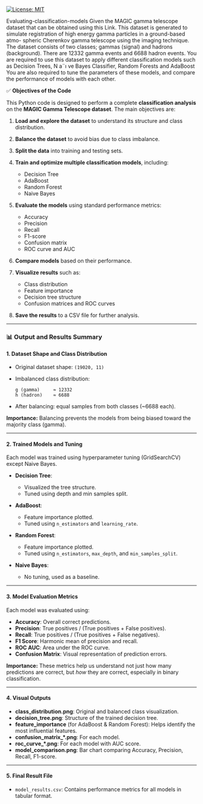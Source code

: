 
 [![License: MIT](https://img.shields.io/badge/License-MIT-green.svg)](./LICENSE)

 
 Evaluating-classification-models
 Given the MAGIC gamma telescope dataset that can be obtained using this Link. This dataset 
 is generated to simulate registration of high energy gamma particles in a ground-based atmo- 
 spheric Cherenkov gamma telescope using the imaging technique. The dataset consists of two 
 classes; gammas (signal) and hadrons (background). There are 12332 gamma events and 6688 
 hadron events. You are required to use this dataset to apply different classification models 
 such as Decision Trees, N a¨ı ve Bayes Classifier, Random   Forests and AdaBoost You are 
 also required to tune the parameters of these models, and compare the performance of 
 models with each other. 


 ✅ **Objectives of the Code**

This Python code is designed to perform a complete **classification analysis** on the **MAGIC Gamma Telescope dataset**. The main objectives are:

1. **Load and explore the dataset** to understand its structure and class distribution.
2. **Balance the dataset** to avoid bias due to class imbalance.
3. **Split the data** into training and testing sets.
4. **Train and optimize multiple classification models**, including:

   * Decision Tree
   * AdaBoost
   * Random Forest
   * Naive Bayes
5. **Evaluate the models** using standard performance metrics:

   * Accuracy
   * Precision
   * Recall
   * F1-score
   * Confusion matrix
   * ROC curve and AUC
6. **Compare models** based on their performance.
7. **Visualize results** such as:

   * Class distribution
   * Feature importance
   * Decision tree structure
   * Confusion matrices and ROC curves
8. **Save the results** to a CSV file for further analysis.

---

### 📊 **Output and Results Summary**

#### 1. **Dataset Shape and Class Distribution**

* Original dataset shape: `(19020, 11)`
* Imbalanced class distribution:

  ```
  g (gamma)     ≈ 12332
  h (hadron)    ≈ 6688
  ```
* After balancing: equal samples from both classes (\~6688 each).

**Importance:** Balancing prevents the models from being biased toward the majority class (gamma).

---

#### 2. **Trained Models and Tuning**

Each model was trained using hyperparameter tuning (GridSearchCV) except Naive Bayes.

* **Decision Tree**:

  * Visualized the tree structure.
  * Tuned using depth and min samples split.
* **AdaBoost**:

  * Feature importance plotted.
  * Tuned using `n_estimators` and `learning_rate`.
* **Random Forest**:

  * Feature importance plotted.
  * Tuned using `n_estimators`, `max_depth`, and `min_samples_split`.
* **Naive Bayes**:

  * No tuning, used as a baseline.

---

#### 3. **Model Evaluation Metrics**

Each model was evaluated using:

* **Accuracy**: Overall correct predictions.
* **Precision**: True positives / (True positives + False positives).
* **Recall**: True positives / (True positives + False negatives).
* **F1 Score**: Harmonic mean of precision and recall.
* **ROC AUC**: Area under the ROC curve.
* **Confusion Matrix**: Visual representation of prediction errors.

**Importance:** These metrics help us understand not just how many predictions are correct, but *how* they are correct, especially in binary classification.

---

#### 4. **Visual Outputs**

* **class\_distribution.png**: Original and balanced class visualization.
* **decision\_tree.png**: Structure of the trained decision tree.
* **feature\_importance** (for AdaBoost & Random Forest): Helps identify the most influential features.
* **confusion\_matrix\_\*.png**: For each model.
* **roc\_curve\_\*.png**: For each model with AUC score.
* **model\_comparison.png**: Bar chart comparing Accuracy, Precision, Recall, F1-score.

---

#### 5. **Final Result File**

* `model_results.csv`: Contains performance metrics for all models in tabular format.


